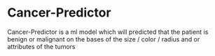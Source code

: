 # Cancer-Predictor
Cancer-Predictor is  a ml model which will predicted that the patient is benign or malignant on the bases of the size / color / radius and or attributes of the tumors 
